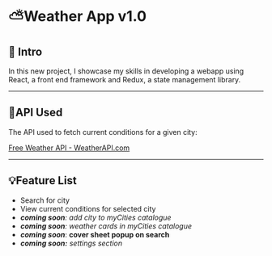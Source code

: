 # ⛅Weather App v1.0

## 📃 Intro

In this new project, I showcase my skills in developing a webapp using React, a front end framework and Redux, a state management library.

---

## 🤖API Used

The API used to fetch current conditions for a given city:

[Free Weather API - WeatherAPI.com](https://www.weatherapi.com/)

---

## 💡Feature List

- Search for city
- View current conditions for selected city
- ***coming soon**: add city to myCities catalogue*
- ***coming soon**: weather cards in myCities catalogue*
- *********************************coming soon*********************************: **********cover sheet popup on search**********
- ***************************coming soon:************************** settings section*